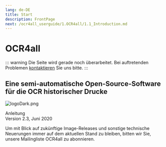 ```yaml
---
lang: de-DE
title: Start
description: FrontPage
next: /ocr4all_userguide/1.OCR4all/1.1_Introduction.md
---
```

# OCR4all
::: warning 
Die Seite wird gerade noch überarbeitet.
Bei auftretenden Problemen [kontaktieren](mailto:florian.langhanki@uni-wuerzburg.de) Sie uns bitte.
:::
## Eine semi-automatische Open-Source-Software für die OCR historischer Drucke


![logoDark.png](SinaB0ck/OCR4all/docs/.vuepress/public/images/logoDark.png)


Anleitung 	
Version 2.3, Juni 2020

Um mit Blick auf zukünftige Image-Releases und sonstige technische Neuerungen immer auf dem aktuellen Stand zu bleiben, bitten wir Sie, unsere Mailingliste OCR4all zu abonnieren.

